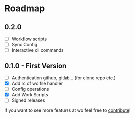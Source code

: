 # Roadmap

## 0.2.0
- [ ] Workflow scripts
- [ ] Sync Config
- [ ] Interactive cli commands

## 0.1.0 - First Version
- [ ] Authentication github, gitlab... (for clone repo etc.)
- [x] Add rc of wo file handler
- [ ] Config operations
- [x] Add Work Scripts
- [ ] Signed releases

If you want to see more features at wo feel free to [contribute](#Contributing)!
